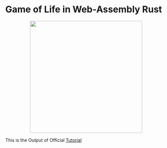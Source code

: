 # Game of Life in Web-Assembly Rust

<div style="text-align: center;">
<img src="https://user-images.githubusercontent.com/19145527/66251540-22651b80-e78c-11e9-924c-2bec7a3329b8.png" width="350px">
</div>

This is the Output of Official [Tutorial](https://rustwasm.github.io/docs/book/)